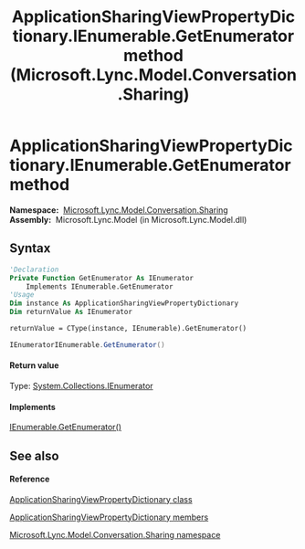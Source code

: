 ﻿---
title: ApplicationSharingViewPropertyDictionary.IEnumerable.GetEnumerator method  (Microsoft.Lync.Model.Conversation.Sharing)
TOCTitle: 'IEnumerable.GetEnumerator method '
ms:assetid: M:Microsoft.Lync.Model.Conversation.Sharing.ApplicationSharingViewPropertyDictionary.System#Collections#IEnumerable#GetEnumerator_DI_3_UC_OCS14MrefLyncWPF
ms:mtpsurl: https://msdn.microsoft.com/en-us/library/Dn378207(v=office.15)
ms:contentKeyID: 56371007
ms.date: 07/28/2014
mtps_version: v=office.15
f1_keywords:
- Microsoft.Lync.Model.Conversation.Sharing.ApplicationSharingViewPropertyDictionary.IEnumerable.GetEnumerator
dev_langs:
- CSharp
- JScript
- VB
- other
---

# ApplicationSharingViewPropertyDictionary.IEnumerable.GetEnumerator method

**Namespace:**  [Microsoft.Lync.Model.Conversation.Sharing](microsoft-lync-model-conversation-sharing-namespace_2.md)  
**Assembly:**  Microsoft.Lync.Model (in Microsoft.Lync.Model.dll)

## Syntax

``` vb
'Declaration
Private Function GetEnumerator As IEnumerator
    Implements IEnumerable.GetEnumerator
'Usage
Dim instance As ApplicationSharingViewPropertyDictionary
Dim returnValue As IEnumerator

returnValue = CType(instance, IEnumerable).GetEnumerator()
```

``` csharp
IEnumeratorIEnumerable.GetEnumerator()
```

#### Return value

Type: [System.Collections.IEnumerator](http://msdn2.microsoft.com/en-us/library/1t2267t6)  

#### Implements

[IEnumerable.GetEnumerator()](http://msdn2.microsoft.com/en-us/library/5zae5365)  

## See also

#### Reference

[ApplicationSharingViewPropertyDictionary class](applicationsharingviewpropertydictionary-class-microsoft-lync-model-conversation-sharing_2.md)

[ApplicationSharingViewPropertyDictionary members](applicationsharingviewpropertydictionary-members-microsoft-lync-model-conversation-sharing_2.md)

[Microsoft.Lync.Model.Conversation.Sharing namespace](microsoft-lync-model-conversation-sharing-namespace_2.md)

